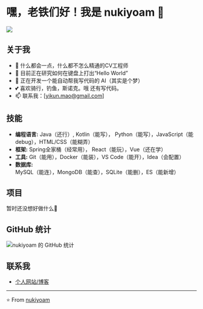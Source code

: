 # 嘿，老铁们好！我是 nukiyoam 👋

![](https://komarev.com/ghpvc/?username=nukiyoam&color=green&abbreviated=true)

## 关于我

- 🎉 什么都会一点，什么都不怎么精通的CV工程师
- 🌱 目前正在研究如何在键盘上打出“Hello World”
- 🔭 正在开发一个能自动帮我写代码的 AI（其实是个梦）
- 💕 喜欢骑行，钓鱼，斯诺克。哦 还有写代码。
- 📫 联系我：[yikun.mao@gmail.com]

## 技能

- **编程语言:** Java（还行）, Kotlin（能写）， Python（能写），JavaScript（能 debug），HTML/CSS（能糊弄）
- **框架:** Spring全家桶（经常用）， React（能玩），Vue（还在学）
- **工具:** Git（能用），Docker（能装），VS Code（能开），Idea（会配置）
- **数据库:** MySQL（能连），MongoDB（能查），SQLite（能删），ES（能新增）

## 项目

暂时还没想好做什么🤔

## GitHub 统计

![nukiyoam 的 GitHub 统计](https://github-readme-stats.vercel.app/api?username=nukiyoam&show_icons=true&theme=radical)

## 联系我

- [个人网站/博客](https://nukiyoam.github.io/)

---

⭐️ From [nukiyoam](https://github.com/nukiyoam)
